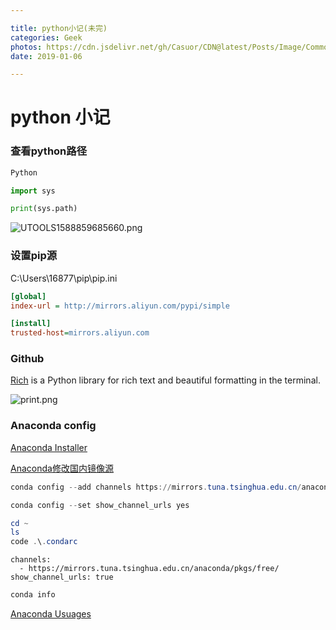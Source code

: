 ```yaml
---

title: python小记(未完)
categories: Geek
photos: https://cdn.jsdelivr.net/gh/Casuor/CDN@latest/Posts/Image/Common/kawayi0.jpg
date: 2019-01-06

---
```


# python 小记

### 查看python路径

```python
Python

import sys

print(sys.path)
```

![UTOOLS1588859685660.png](http://yanxuan.nosdn.127.net/2cbdeb063ab9178305a3906a43dbba4a.png)

### 设置pip源

C:\Users\16877\pip\pip.ini

```ini
[global]
index-url = http://mirrors.aliyun.com/pypi/simple 

[install]
trusted-host=mirrors.aliyun.com
```

### Github

[Rich](https://github.com/willmcgugan/rich) is a Python library for rich text and beautiful formatting in the terminal. 

![print.png](https://user-gold-cdn.xitu.io/2020/5/9/171f89ef3cf4ca18?w=1844&h=1258&f=png&s=382648)

### Anaconda config

[Anaconda Installer](https://www.anaconda.com/products/individual#windows)

[Anaconda修改国内镜像源](https://www.jianshu.com/p/042fd657e2d4)

```powershell
conda config --add channels https://mirrors.tuna.tsinghua.edu.cn/anaconda/pkgs/free/

conda config --set show_channel_urls yes

cd ~
ls
code .\.condarc
```

```
channels:
  - https://mirrors.tuna.tsinghua.edu.cn/anaconda/pkgs/free/
show_channel_urls: true
```

```powershell
conda info
```

[Anaconda Usuages](https://docs.conda.io/projects/conda/en/latest/index.html)

```

```







